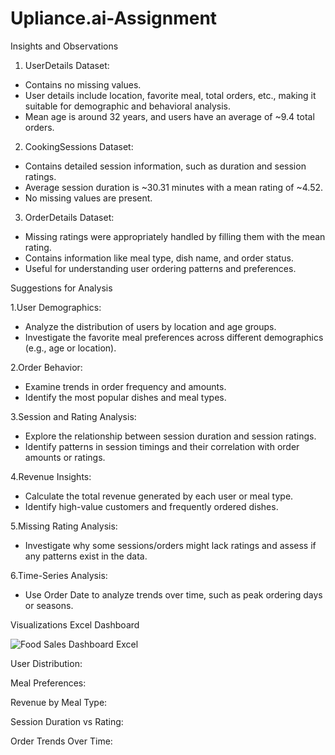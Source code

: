 # Upliance.ai-Assignment

Insights and Observations

1. UserDetails Dataset:
- Contains no missing values.
- User details include location, favorite meal, total orders, etc., making it suitable for demographic and behavioral analysis.
- Mean age is around 32 years, and users have an average of ~9.4 total orders.

2. CookingSessions Dataset:
- Contains detailed session information, such as duration and session ratings.
- Average session duration is ~30.31 minutes with a mean rating of ~4.52.
- No missing values are present.

3. OrderDetails Dataset:
- Missing ratings were appropriately handled by filling them with the mean rating.
- Contains information like meal type, dish name, and order status.
- Useful for understanding user ordering patterns and preferences.


Suggestions for Analysis

1.User Demographics:
- Analyze the distribution of users by location and age groups.
- Investigate the favorite meal preferences across different demographics (e.g., age or location).

2.Order Behavior:
- Examine trends in order frequency and amounts.
- Identify the most popular dishes and meal types.

3.Session and Rating Analysis:
- Explore the relationship between session duration and session ratings.
- Identify patterns in session timings and their correlation with order amounts or ratings.

4.Revenue Insights:
- Calculate the total revenue generated by each user or meal type.
- Identify high-value customers and frequently ordered dishes.

5.Missing Rating Analysis:
- Investigate why some sessions/orders might lack ratings and assess if any patterns exist in the data.

6.Time-Series Analysis:
- Use Order Date to analyze trends over time, such as peak ordering days or seasons.


Visualizations
Excel Dashboard

![Food Sales Dashboard Excel](https://github.com/user-attachments/assets/078a9ce1-6165-458f-9638-0112e9b19d6c)

User Distribution:

Meal Preferences:

Revenue by Meal Type:

Session Duration vs Rating:

Order Trends Over Time:


